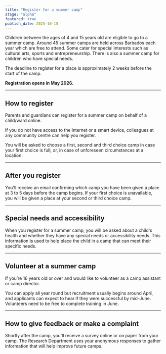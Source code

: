 ```yaml
---
title: "Register for a summer camp"
stage: "alpha"
featured: true
publish_date: 2025-10-15
---
```


Children between the ages of 4 and 15 years old are eligible to go to a summer camp. Around 45 summer camps are held across Barbados each year which are free to attend. Some cater for special interests such as cultural arts, sports and entrepreneurship. There is also a summer camp for children who have special needs.

The deadline to register for a place is approximately 2 weeks before the start of the camp. 


**Registration opens in May 2026.**

---

## How to register

Parents and guardians can register for a summer camp on behalf of a child/ward online.  

If you do not have access to the internet or a smart device, colleagues at any  community centre can help you register.

You will be asked to choose a first, second and third choice camp in case your first choice is full, or, in case of unforeseen circumstances at a location.   

---

## After you register

You'll receive an email confirming which camp you have been given a place at 3 to 5 days before the camp begins. If your first choice is unavailable, you will be given a place at your second or third choice camp. 

---

## Special needs and accessibility

When you register for a summer camp, you will be asked about a child's health and whether they have any special needs or accessibility needs. This information is used to help place the child in a camp that can meet their specific needs.  

---

## Volunteer at a summer camp

If you’re 16 years old or over and would like to volunteer as a camp assistant or camp director. 

You can apply all year round but recruitment usually begins around April, and applicants can expect to hear if they were successful by mid-June. Volunteers need to be free to complete training in June. 

---

## How to give feedback or make a complaint

Shortly after the camp, you'll receive a survey online or on paper from your camp. The Research Department uses your anonymous responses to gather information that will help improve future camps.